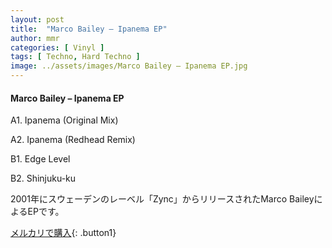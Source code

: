```yaml
---
layout: post
title:  "Marco Bailey – Ipanema EP"
author: mmr
categories: [ Vinyl ]
tags: [ Techno, Hard Techno ]
image: ../assets/images/Marco Bailey – Ipanema EP.jpg
---
```


#### Marco Bailey – Ipanema EP

A1. Ipanema (Original Mix)

A2. Ipanema (Redhead Remix)

B1. Edge Level

B2. Shinjuku-ku

2001年にスウェーデンのレーベル「Zync」からリリースされたMarco BaileyによるEPです。

[メルカリで購入](https://jp.mercari.com/item/m36780837702){: .button1}

